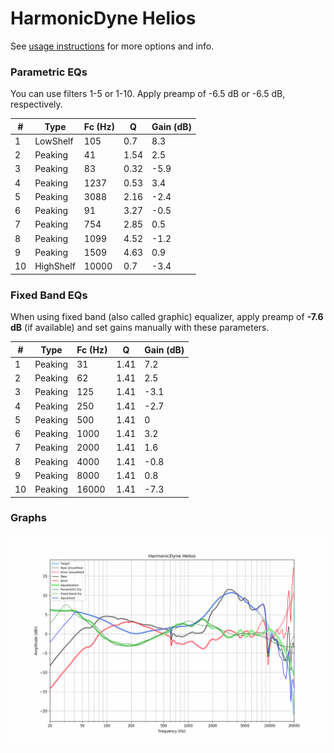 # HarmonicDyne Helios
See [usage instructions](https://github.com/jaakkopasanen/AutoEq#usage) for more options and info.

### Parametric EQs
You can use filters 1-5 or 1-10. Apply preamp of -6.5 dB or -6.5 dB, respectively.

|   # | Type      |   Fc (Hz) |    Q |   Gain (dB) |
|-----|-----------|-----------|------|-------------|
|   1 | LowShelf  |       105 | 0.7  |         8.3 |
|   2 | Peaking   |        41 | 1.54 |         2.5 |
|   3 | Peaking   |        83 | 0.32 |        -5.9 |
|   4 | Peaking   |      1237 | 0.53 |         3.4 |
|   5 | Peaking   |      3088 | 2.16 |        -2.4 |
|   6 | Peaking   |        91 | 3.27 |        -0.5 |
|   7 | Peaking   |       754 | 2.85 |         0.5 |
|   8 | Peaking   |      1099 | 4.52 |        -1.2 |
|   9 | Peaking   |      1509 | 4.63 |         0.9 |
|  10 | HighShelf |     10000 | 0.7  |        -3.4 |

### Fixed Band EQs
When using fixed band (also called graphic) equalizer, apply preamp of **-7.6 dB** (if available) and set gains manually with these parameters.

|   # | Type    |   Fc (Hz) |    Q |   Gain (dB) |
|-----|---------|-----------|------|-------------|
|   1 | Peaking |        31 | 1.41 |         7.2 |
|   2 | Peaking |        62 | 1.41 |         2.5 |
|   3 | Peaking |       125 | 1.41 |        -3.1 |
|   4 | Peaking |       250 | 1.41 |        -2.7 |
|   5 | Peaking |       500 | 1.41 |         0   |
|   6 | Peaking |      1000 | 1.41 |         3.2 |
|   7 | Peaking |      2000 | 1.41 |         1.6 |
|   8 | Peaking |      4000 | 1.41 |        -0.8 |
|   9 | Peaking |      8000 | 1.41 |         0.8 |
|  10 | Peaking |     16000 | 1.41 |        -7.3 |

### Graphs
![](./HarmonicDyne%20Helios.png)
